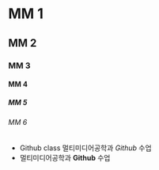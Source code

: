 # MM 1
## MM 2
### MM 3
#### MM 4
##### MM 5
###### MM 6

+ Github class
멀티미디어공학과 *Github* 수업
+ 멀티미디어공학과 __Github__ 수업
